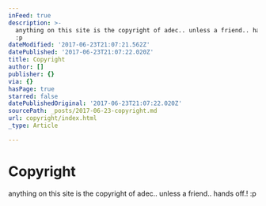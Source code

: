 ```yaml
---
inFeed: true
description: >-
  anything on this site is the copyright of adec.. unless a friend.. hands off.!
  :p
dateModified: '2017-06-23T21:07:21.562Z'
datePublished: '2017-06-23T21:07:22.020Z'
title: Copyright
author: []
publisher: {}
via: {}
hasPage: true
starred: false
datePublishedOriginal: '2017-06-23T21:07:22.020Z'
sourcePath: _posts/2017-06-23-copyright.md
url: copyright/index.html
_type: Article

---
```

# Copyright

anything on this site is the copyright of adec.. unless a friend.. hands off.! :p